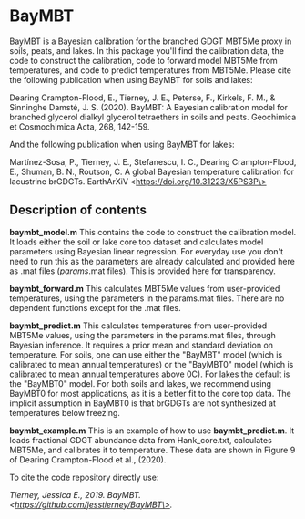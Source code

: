 # BayMBT

BayMBT is a Bayesian calibration for the branched GDGT MBT5Me proxy in soils, peats, and lakes. In this package you'll find the calibration data, the code to construct the calibration, code to forward model MBT5Me from temperatures, and code to predict temperatures from MBT5Me. Please cite the following publication when using BayMBT for soils and lakes:

Dearing Crampton-Flood, E., Tierney, J. E., Peterse, F., Kirkels, F. M.,
& Sinninghe Damsté, J. S. (2020). BayMBT: A Bayesian calibration model
for branched glycerol dialkyl glycerol tetraethers in soils and peats.
Geochimica et Cosmochimica Acta, 268, 142-159.

And the following publication when using BayMBT for lakes:

Martínez-Sosa, P., Tierney, J. E., Stefanescu, I. C., Dearing Crampton-Flood, E., Shuman, B. N., Routson, C. A global Bayesian temperature calibration for lacustrine brGDGTs. EarthArXiV \<https://doi.org/10.31223/X5PS3P\>

## Description of contents

**baymbt_model.m** This contains the code to construct the calibration model. It loads either the soil or lake core top dataset and calculates model parameters using Bayesian linear regression. For everyday use you don't need to run this as the parameters are already calculated and provided here as .mat files (_params_.mat files). This is provided here for transparency.

**baymbt_forward.m** This calculates MBT5Me values from user-provided temperatures, using the parameters in the params.mat files. There are no dependent functions except for the .mat files.

**baymbt_predict.m** This calculates temperatures from user-provided MBT5Me values, using the parameters in the params.mat files, through Bayesian inference. It requires a prior mean and standard deviation on temperature. For soils, one can use either the "BayMBT" model (which is calibrated to mean annual temperatures) or the "BayMBT0" model (which is calibrated to mean annual temperatures above 0C). For lakes the default is the "BayMBT0" model. For both soils and lakes, we recommend using BayMBT0 for most applications, as it is a better fit to the core top data. The implicit assumption in BayMBT0 is that brGDGTs are not synthesized at temperatures below freezing.

**baymbt_example.m** This is an example of how to use **baymbt_predict.m**. It loads fractional GDGT abundance data from Hank_core.txt, calculates MBT5Me, and calibrates it to temperature. These data are shown in Figure 9 of Dearing Crampton-Flood et al., (2020).

To cite the code repository directly use:

*Tierney, Jessica E., 2019. BayMBT. \<https://github.com/jesstierney/BayMBT\>.*
